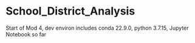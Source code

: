 # School_District_Analysis
Start of Mod 4, dev environ includes conda 22.9.0, python 3.7.15, Jupyter Notebook so far
